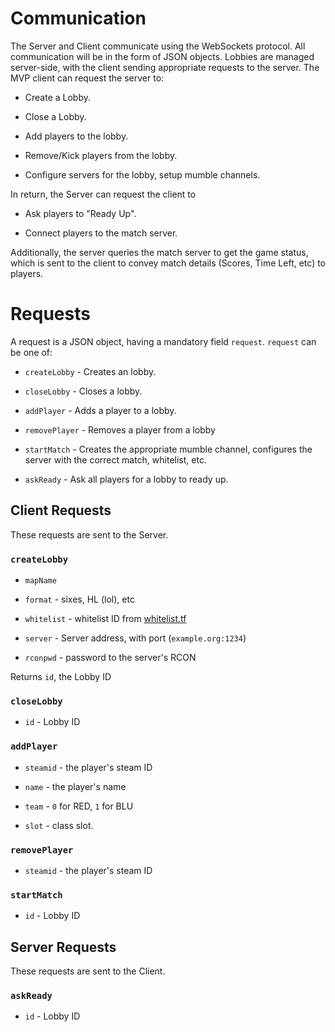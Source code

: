 # Communication

The Server and Client communicate using the WebSockets protocol. All communication
will be in the form of JSON objects. Lobbies are managed server-side, with the
client sending appropriate requests to the server. The MVP client can request the
server to:

* Create a Lobby.

* Close a Lobby.

* Add players to the lobby.

* Remove/Kick players from the lobby.

* Configure servers for the lobby, setup mumble channels.

In return, the Server can request the client to

* Ask players to "Ready Up".

* Connect players to the match server.

Additionally, the server queries the match server to get the game status, which
is sent to the client to convey match details (Scores, Time Left, etc) to players.

# Requests

A request is a JSON object, having a mandatory field `request`. `request` can be one of:

* `createLobby` - Creates an lobby.

* `closeLobby` - Closes a lobby. 

* `addPlayer` - Adds a player to a lobby.

* `removePlayer` - Removes a player from a lobby

* `startMatch` - Creates the appropriate mumble channel, configures the server with the correct match, whitelist, etc.

* `askReady` - Ask all players for a lobby to ready up.

## Client Requests

These requests are sent to the Server.

### `createLobby`

* `mapName`

* `format` - sixes, HL (lol), etc

* `whitelist` - whitelist ID from [whitelist.tf](http://whitelist.tf/)

* `server` - Server address, with port (`example.org:1234`)

* `rconpwd` - password to the server's RCON

Returns `id`, the Lobby ID

### `closeLobby`

* `id` - Lobby ID

### `addPlayer`

* `steamid` - the player's steam ID

* `name` - the player's name

* `team` - `0` for RED, `1` for BLU

* `slot` - class slot.

### `removePlayer`

* `steamid` - the player's steam ID

### `startMatch`

* `id` - Lobby ID

## Server Requests

These requests are sent to the Client.

### `askReady`

* `id` - Lobby ID
